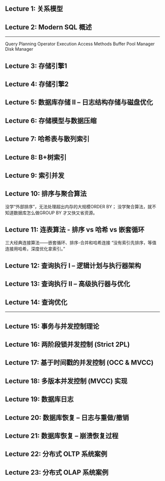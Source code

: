 ## Lecture 1: 关系模型

## Lecture 2: Modern SQL 概述

---

Query Planning
Operator Execution
Access Methods
Buffer Pool Manager
Disk Manager

## Lecture 3: 存储引擎1

## Lecture 4: 存储引擎2

## Lecture 5: 数据库存储 II – 日志结构存储与磁盘优化

## Lecture 6: 存储模型与数据压缩

## Lecture 7: 哈希表与散列索引

## Lecture 8: B+树索引

## Lecture 9: 索引并发

## Lecture 10: 排序与聚合算法

没学“外部排序”，无法处理超出内存的大规模ORDER BY；
没学聚合算法，就不知道数据库怎么做GROUP BY 才又快又省资源。

## Lecture 11: 连表算法 - 排序 vs 哈希 vs 嵌套循环

三大经典连接算法——嵌套循环、排序-合并和哈希连接
“没有索引先排序，等值连接用哈希，深度优化拿索引。”

## Lecture 12: 查询执行 I – 逻辑计划与执行器架构

## Lecture 13: 查询执行 II – 高级执行器与优化

## Lecture 14: 查询优化

---

## Lecture 15: 事务与并发控制理论

## Lecture 16: 两阶段锁并发控制 (Strict 2PL)

## Lecture 17: 基于时间戳的并发控制 (OCC & MVCC)

## Lecture 18: 多版本并发控制 (MVCC) 实现

## Lecture 19: 数据库日志

## Lecture 20: 数据库恢复 – 日志与重做/撤销

## Lecture 21: 数据库恢复 – 崩溃恢复过程

## Lecture 22: 分布式 OLTP 系统案例

## Lecture 23: 分布式 OLAP 系统案例
